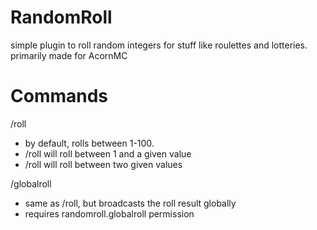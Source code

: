 # RandomRoll
simple plugin to roll random integers for stuff like roulettes and lotteries. primarily made for AcornMC

# Commands

/roll
  - by default, rolls between 1-100.
  - /roll <number> will roll between 1 and a given value
  - /roll <min> <max> will roll between two given values

/globalroll
  - same as /roll, but broadcasts the roll result globally
  - requires randomroll.globalroll permission
